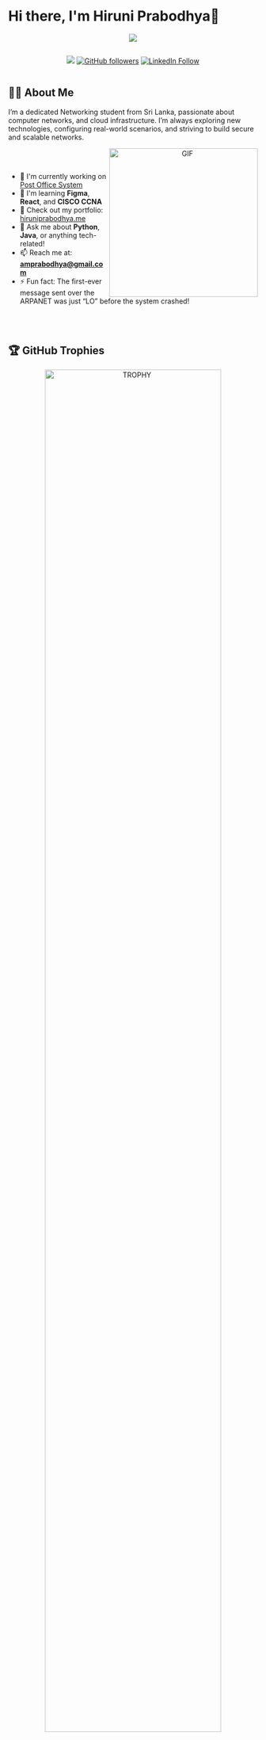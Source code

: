 # Hi there, I'm Hiruni Prabodhya👋

<p align="center">
  <a href="https://github.com/DenverCoder1/readme-typing-svg">
    <img src="https://readme-typing-svg.herokuapp.com?font=Time+New+Roman&color=cyan&size=25&center=true&vCenter=true&width=700&height=100&lines=Undergraduate+at+University+of+Sri+Jayewardenepura;Passionate+about+Computer+Networking;Exploring+Routing,+Switching+and+Security;Always+learning+and+improving;Let's+connect+and+build+networks+together!">
  </a>
</p>





<!--profile visit count-->
<div align="center" style="display: flex; justify-content: center; gap: 10px;">

  [![](https://visitcount.itsvg.in/api?id=CyborLK&icon=3&color=6)](https://visitcount.itsvg.in) <!--oyage username eka danna onii-->
  [![GitHub followers](https://img.shields.io/github/followers/cyborlk?style=social)](https://github.com/cyborlk) <!--oyage username & link eka danna onii-->
  [![LinkedIn Follow](https://img.shields.io/badge/Follow-Hiruni_Prapodhya-blue?style=social&logo=linkedin)](https://www.linkedin.com/in/hiruni-prabodhya-942b61302/)

</div>





## 👨‍💻 About Me

I’m a dedicated Networking student from Sri Lanka, passionate about computer networks, and cloud infrastructure. I’m always exploring new technologies, configuring real-world scenarios, and striving to build secure and scalable networks.

<a target="_blank" align="center">
  <img align="right" top="500" height="300" width="300" alt="GIF" src="https://user-images.githubusercontent.com/59734313/157189039-c09b3e38-9f42-42c0-ab54-14f1574190a7.gif">
</a>

<br>
<br>

- 🔭 I'm currently working on [Post Office System](https://github.com/username/repo) <!--repo eke link danna-->
- 🌱 I'm learning **Figma**, **React**, and **CISCO CCNA**
- 💼 Check out my portfolio: [hiruniprabodhya.me](https://hiruniprabodhya.me)
- 💬 Ask me about **Python**, **Java**, or anything tech-related!
- 📫 Reach me at: **amprabodhya@gmail.com**
- ⚡ Fun fact: The first-ever message sent over the ARPANET was just “LO” before the system crashed!

<br>
<br>

## 🏆 GitHub Trophies

<!--- trophy (start) -->
<div align="center">
  <a href="https://github.com/ryo-ma/github-profile-trophy" title="Go to Source">
      <img align="center" width="84%" src="https://github-profile-trophy.vercel.app/?username=CyborLK&theme=algolia&title=Followers,Stars,Commit,Issues,Repositories,PullRequest&row=1&column=6&margin-h=15&margin-w=5" alt="TROPHY" /> <!--cybor lk kiyala thiyena than walata oyage username eka danna wada karai ethakota-->
  </a>
</div>
<!--- trophy (end) -->


## 🛠️ Languages and Tools

<!--tech stack icons-->
<p align="center">
  <a href="https://skillicons.dev">
    <img src="https://skillicons.dev/icons?i=git,css,discord,docker,express,figma,firebase,github,html,java,js,md,mongodb,mysql,nextjs,nodejs,py,react,tailwind,vscode&perline=10" />
  </a>
</p>

## 📊 GitHub Stats

<!--- stats (start) -->
<table align="center">
<tr border="none">
<td width="50%" align="center">
  
  <img  align="center"  src="https://github-readme-stats.vercel.app/api?username=CyborLK&theme=dark&show_icons=true&count_private=true" /> 
  <br></br>
  <img  title="🔥 Get streak stats for your profile at git.io/streak-stats" alt="Your Streak Stats" src="https://github-readme-streak-stats.herokuapp.com/?user=CyborLK&theme=dark&hide_border=false" /> 
</td>

<td width="50%" align="center">

  <img  align="center"  src="https://github-readme-stats.vercel.app/api/top-langs/?username=CyborLK&theme=dark&hide_border=false&no-bg=true&no-frame=true&langs_count=10"/>
  
  </td>
</tr>
</table>
<!--- stats (end) -->


<br>

## 🌟 Featured Projects

[![CareerPulse](https://github-readme-stats.vercel.app/api/pin/?username=cyborlk&repo=CareerPulse-Mobile-App&theme=radical)](https://github.com/CyborLK/CareerPulse-Mobile-App) <!--project repoeka clone karala oyage link eka danna methana-->


<!-- Add more featured projects as needed -->



## 🤝 Connect with me

<p align="left">
<a href="https://www.linkedin.com/in/hiruni-prabodhya-942b61302/" target="blank"><img align="center" src="https://raw.githubusercontent.com/rahuldkjain/github-profile-readme-generator/master/src/images/icons/Social/linked-in-alt.svg" alt="nadun daluwatta" height="30" width="40" /></a>
<a href="https://www.facebook.com/hiruni.prabodhya.987966" target="blank"><img align="center" src="https://raw.githubusercontent.com/rahuldkjain/github-profile-readme-generator/master/src/images/icons/Social/facebook.svg" alt="nadun daluwatta" height="30" width="40" /></a>
</p>

---
